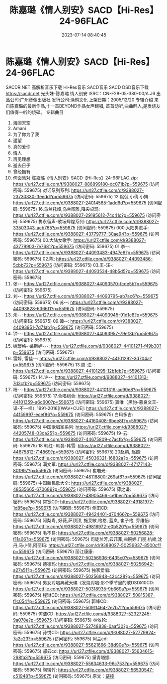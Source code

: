 ﻿---
title: 陈嘉璐《情人别安》SACD【Hi-Res】24-96FLAC
date: 2023-07-14 08:40:45
categories: WAV车载音乐、镜像
tags: 华语中文
---
# 陈嘉璐《情人别安》SACD【Hi-Res】24-96FLAC

SACDR.NET 高解析音乐下载 Hi-Res音乐 SACD音乐
SACD DSD音乐下载 https://sacdr.net
光头妹-陈嘉璐 情人别安
ISRC：CN-F28-05-380-00/A.J6
出品公司:广州音像出版社
发行公司:涂鸦文化
上架日期：2005/12/20
专辑介绍
来自陈嘉璐的最新作品,十一首BEYOND作品女声翻唱,
首首动听,曲曲醉人,是发烧友们值得一听的烧碟。
专辑曲目
01. 海阔天空
02. Amani
03. 为了你为了我
04. 遥望
05. 真的爱你
06. 情人
07. 再见理想
08. 逝去日子
09. 曾经拥有
10. 俾面派对
陈嘉璐《情人别安》SACD【Hi-Res】24-96FLAC.zip: https://url27.ctfile.com/f/9388027-886899180-dc071b?p=559675
(访问密码: 559675)
对话系列系列: https://url27.ctfile.com/d/9388027-23730330-ffeedd?p=559675
(访问密码: 559675)
12.侃侃,小倩,小娟: https://url27.ctfile.com/d/9388027-24014565-1add6d?p=559675
(访问密码: 559675)
16.乌兰托娅,乌兰图雅,降央卓玛: https://url27.ctfile.com/d/9388027-29195612-74c41c?p=559675
(访问密码: 559675)
隽永留声-歌坛辉煌系列: https://url27.ctfile.com/d/9388027-33503043-acb765?p=559675
(访问密码: 559675)
000.大陆男歌手: https://url27.ctfile.com/d/9388027-43779777-30ae94?p=559675
(访问密码: 559675)
00.大陆女歌手: https://url27.ctfile.com/d/9388027-43779903-7e7681?p=559675
(访问密码: 559675)
01.李--: https://url27.ctfile.com/d/9388027-44093483-4947e6?p=559675
(访问密码: 559675)
02.陈: https://url27.ctfile.com/d/9388027-44093486-5cbb72?p=559675
(访问密码: 559675)
03.王-汪-: https://url27.ctfile.com/d/9388027-44093534-48b5d5?p=559675
(访问密码: 559675)
04. 张--: https://url27.ctfile.com/d/9388027-44093570-fcde5b?p=559675
(访问密码: 559675)
05. 刘--: https://url27.ctfile.com/d/9388027-44093795-ab7ac6?p=559675
(访问密码: 559675)
06.苏--: https://url27.ctfile.com/d/9388027-44093828-6366f1?p=559675
(访问密码: 559675)
07. 朱--: https://url27.ctfile.com/d/9388027-44093945-91d1c8?p=559675
(访问密码: 559675)
09.谭--: https://url27.ctfile.com/d/9388027-44093951-7d71ab?p=559675
(访问密码: 559675)
08. 钟--: https://url27.ctfile.com/d/9388027-44093957-79ef3b?p=559675
(访问密码: 559675)
10. 姚璎格- 姚斯婷---: https://url27.ctfile.com/d/9388027-44101271-f49b30?p=559675
(访问密码: 559675)
11. 雷婷, 雷佳--: https://url27.ctfile.com/d/9388027-44101292-3d704a?p=559675
(访问密码: 559675)
13.周-江-: https://url27.ctfile.com/d/9388027-44101295-12b1db?p=559675
(访问密码: 559675)
14.许--: https://url27.ctfile.com/d/9388027-44101313-7d3cfb?p=559675
(访问密码: 559675)
15. 杨--: https://url27.ctfile.com/d/9388027-44101316-ac90e8?p=559675
(访问密码: 559675)
17.合唱组合: https://url27.ctfile.com/d/9388027-44101359-a6c600?p=559675
(访问密码: 559675)
窦唯（黑豹-暮良文王-译-不一样）1991-2016[[WAV+CUE]: https://url27.ctfile.com/d/9388027-44159997-ecef86?p=559675
(访问密码: 559675)
白玛多吉: https://url27.ctfile.com/d/9388027-44160408-6bee8f?p=559675
(访问密码: 559675)
中国歌唱家系列: https://url27.ctfile.com/d/9388027-44205748-03da25?p=559675
(访问密码: 559675)
19-云: https://url27.ctfile.com/d/9388027-44675809-c7acfb?p=559675
(访问密码: 559675)
18 韩红- 韩磊-韩雪: https://url27.ctfile.com/d/9388027-44675812-714869?p=559675
(访问密码: 559675)
20赵鹏, 赵照: https://url27.ctfile.com/d/9388027-45036321-16802a?p=559675
(访问密码: 559675)
满文军: https://url27.ctfile.com/d/9388027-47177143-801997?p=559675
(访问密码: 559675)
崔岩光: https://url27.ctfile.com/d/9388027-48118800-269af6?p=559675
(访问密码: 559675)
中国新民歌大全: https://url27.ctfile.com/d/9388027-48535665-670689?p=559675
(访问密码: 559675)
薛之谦: https://url27.ctfile.com/d/9388027-48905466-ce1bec?p=559675
(访问密码: 559675)
常宽CD: https://url27.ctfile.com/d/9388027-49181977-1d85ee?p=559675
(访问密码: 559675)
侧田CD: https://url27.ctfile.com/d/9388027-49424401-d70466?p=559675
(访问密码: 559675)
阿梨粤, 好薇,萨顶顶, 施艾敏,格格, 蓝岚, 崔子格, 乔维怡: https://url27.ctfile.com/d/9388027-49816972-e0b520?p=559675
(访问密码: 559675)
毛不易: https://url27.ctfile.com/d/9388027-50256828-f11a06?p=559675
(访问密码: 559675)
司徒兰芳,云菲菲,曲婉婷,门丽,杭娇,沈丹,马小倩,阿丽玛: https://url27.ctfile.com/d/9388027-50256837-8500cf?p=559675
(访问密码: 559675)
丽江康康: https://url27.ctfile.com/d/9388027-50256936-6435c0?p=559675
(访问密码: 559675)
德德玛: https://url27.ctfile.com/d/9388027-50256942-a27a51?p=559675
(访问密码: 559675)
独家爱唱: https://url27.ctfile.com/d/9388027-50256948-42c428?p=559675
(访问密码: 559675)
男女对唱典藏天碟《发烧对唱·那个季节里的歌DSD》10CD: https://url27.ctfile.com/d/9388027-50318935-9b669a?p=559675
(访问密码: 559675)
程琳CD: https://url27.ctfile.com/d/9388027-50815387-f1c054?p=559675
(访问密码: 559675)
郭峰CD: https://url27.ctfile.com/d/9388027-50911464-2e7b7f?p=559675
(访问密码: 559675)
何洁CD: https://url27.ctfile.com/d/9388027-52327245-9a078e?p=559675
(访问密码: 559675)
林依轮: https://url27.ctfile.com/d/9388027-52748838-0aaf30?p=559675
(访问密码: 559675)
孙悦CD: https://url27.ctfile.com/d/9388027-52779924-7a2c23?p=559675
(访问密码: 559675)
阿兰cd: https://url27.ctfile.com/d/9388027-55621666-38d90e?p=559675
(访问密码: 559675)
郝云cd: https://url27.ctfile.com/d/9388027-55634615-298fa3?p=559675
(访问密码: 559675)
黛青塔娜: https://url27.ctfile.com/d/9388027-55634633-96c753?p=559675
(访问密码: 559675)
陶辚竹: https://url27.ctfile.com/d/9388027-56530547-c51948?p=559675
(访问密码: 559675)
原文：[链接](https://blog.sina.com.cn/s/blog_1647c7e76010312p7.html)